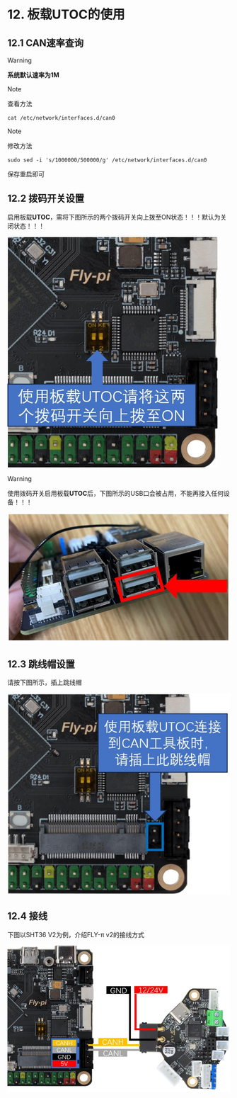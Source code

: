 #  12. 板载UTOC的使用

## 12.1 CAN速率查询

> [!WARNING]
>
> **系统默认速率为1M**

> [!NOTE]
>
> 查看方法

```
cat /etc/network/interfaces.d/can0
```

> [!NOTE]
>
> 修改方法

```
sudo sed -i 's/1000000/500000/g' /etc/network/interfaces.d/can0
```

保存重启即可

## 12.2 拨码开关设置

启用板载**UTOC**，需将下图所示的两个拨码开关向上拨至ON状态！！！默认为关闭状态！！！

![utoc1](../../images/boards/fly_pi_v2/utoc1.jpg)

> [!WARNING]
> 使用拨码开关启用板载**UTOC**后，下图所示的USB口会被占用，不能再接入任何设备！！！

![utoc2](../../images/boards/fly_pi_v2/utoc2.jpg)

## 12.3 跳线帽设置

请按下图所示，插上跳线帽

![120jpg](../../images/boards/fly_pi_v2/120jpg.jpg)

## 12.4 接线

下图以SHT36 V2为例，介绍FLY-π v2的接线方式

![tosht36](../../images/boards/fly_pi_v2/tosht36.jpg)

